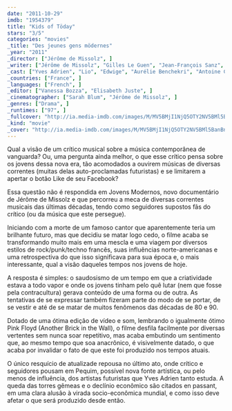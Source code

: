 ```yaml
---
date: "2011-10-29"
imdb: "1954379"
title: "Kids of Töday"
stars: "3/5"
categories: "movies"
_title: "Des jeunes gens mödernes"
_year: "2011"
_director: ["Jérôme de Missolz", ]
_writer: ["Jérôme de Missolz", "Gilles Le Guen", "Jean-François Sanz", ]
_cast: ["Yves Adrien", "Lio", "Edwige", "Aurélie Benchekri", "Antoine Capet", "Mathieu Chausseron", "Sabine Noble", "Joris Larochelle", "Anne-Sophie Le Creurer", ]
_countries: ["France", ]
_languages: ["French", ]
_editor: ["Vanessa Bozza", "Elisabeth Juste", ]
_cinematographer: ["Sarah Blum", "Jérôme de Missolz", ]
_genres: ["Drama", ]
_runtimes: ["97", ]
_fullcover: "http://ia.media-imdb.com/images/M/MV5BMjI1NjQ5OTY2NV5BMl5BanBnXkFtZTgwOTA5NTA2MDE@.jpg"
_kind: "movie"
_cover: "http://ia.media-imdb.com/images/M/MV5BMjI1NjQ5OTY2NV5BMl5BanBnXkFtZTgwOTA5NTA2MDE@._V1._SX96_SY140_.jpg"
---
```

Qual a visão de um crítico musical sobre a música contemporânea de vanguarda? Ou, uma pergunta ainda melhor, o que esse crítico pensa sobre os jovens dessa nova era, tão acomodados a ouvirem músicas de diversas correntes (muitas delas auto-proclamadas futuristas) e se limitarem a apertar o botão Like de seu Facebook?

Essa questão não é respondida em Jovens Modernos, novo documentário de Jérôme de Missolz e que percorreu a meca de diversas correntes musicais das últimas décadas, tendo como seguidores supostos fãs do crítico (ou da música que este persegue).

Iniciando com a morte de um famoso cantor que aparentemente teria um brilhante futuro, mas que decidiu se matar logo cedo, o filme acaba se transformando muito mais em uma mescla e uma viagem por diversos estilos de rock/punk/techno francês, suas influências norte-americanas e uma retrospectiva do que isso significava para sua época e, o mais interessante, qual a visão daqueles tempos nos jovens de hoje.

A resposta é simples: o saudosismo de um tempo em que a criatividade estava a todo vapor e onde os jovens tinham pelo quê lutar (nem que fosse pela contracultura) gerava conteúdo de uma forma ou de outra. As tentativas de se expressar também fizeram parte do modo de se portar, de se vestir e até de se matar de muitos fenômenos das décadas de 80 e 90.

Dotado de uma ótima edição de vídeo e som, lembrando o igualmente ótimo Pink Floyd (Another Brick in the Wall), o filme desfila facilmente por diversas vertentes sem nunca soar repetitivo, mas acaba embutindo um sentimento que, ao mesmo tempo que soa anacrônico, é visivelmente datado, o que acaba por invalidar o fato de que este foi produzido nos tempos atuais.

O único resquício de atualizade repousa no último ato, onde crítico e seguidores pousam em Pequim, possível nova fonte artística, ou pelo menos de influência, dos artistas futuristas que Yves Adrien tanto estuda. A queda das torres gêmeas e o declínio econômico são citados en passant, em uma clara alusão à virada socio-econômica mundial, e como isso deve afetar o que será produzido desde então.

